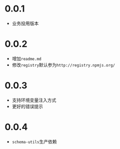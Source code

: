 # 0.0.1

- 业务投用版本

# 0.0.2

- 增加`readme.md`
- 修改`registry`默认参为`http://registry.npmjs.org/`

# 0.0.3

- 支持环境变量注入方式
- 更好的错误提示

# 0.0.4

- `schema-utils`生产依赖
